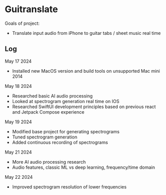 #  Guitranslate

Goals of project:
- Translate input audio from iPhone to guitar tabs / sheet music real time

## Log

May 17 2024
- Installed new MacOS version and build tools on unsupported Mac mini 2014

May 18 2024
- Researched basic AI audio processing
- Looked at spectrogram generation real time on IOS
- Researched SwiftUI development principles based on previous react and Jetpack Compose experience

May 19 2024
- Modified base project for generating spectrograms
- Tuned spectrogram generation
- Added continuous recording of spectrograms

May 21 2024
- More AI audio processing research
- Audio features, classic ML vs deep learning, frequency/time domain

May 22 2024
- Improved spectrogram resolution of lower frequencies
